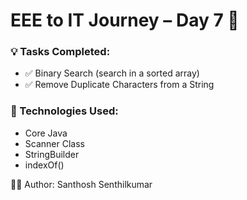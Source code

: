 # EEE to IT Journey – Day 7 🚀

### 💡 Tasks Completed:
- ✅ Binary Search (search in a sorted array)
- ✅ Remove Duplicate Characters from a String

### 📌 Technologies Used:
- Core Java
- Scanner Class
- StringBuilder
- indexOf()

👨‍💻 Author: Santhosh Senthilkumar  

